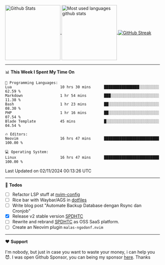 <a href="https://github.com/anuraghazra/github-readme-stats">
  <img 
        height=180
        align="center" 
        src="https://github-readme-stats.vercel.app/api?username=rizkyilhampra&rank_icon=github&show_icons=true&theme=catppuccin_mocha&hide_border=true&include_all_commits=true&count_private=true&card_width=270" 
        alt="Github Stats" 
    />
</a>
<a href="https://github.com/anuraghazra/github-readme-stats">
  <img 
        height=180
        align="center" 
        src="https://github-readme-stats.vercel.app/api/top-langs/?username=rizkyilhampra&layout=compact&theme=catppuccin_mocha&hide_border=true&langs_count=8" 
        alt="Most used languages github stats" 
    />
</a>
<a href="https://git.io/streak-stats"><img src="https://streak-stats.demolab.com?user=rizkyilhampra&theme=catppuccin-mocha&hide_border=true" align="center" alt="GitHub Streak" /></a>

---

<!--START_SECTION:waka-->
📊 **This Week I Spent My Time On** 

```text
💬 Programming Languages: 
Lua                      10 hrs 30 mins      ████████████████░░░░░░░░░   62.59 % 
Markdown                 1 hr 54 mins        ███░░░░░░░░░░░░░░░░░░░░░░   11.38 % 
Bash                     1 hr 23 mins        ██░░░░░░░░░░░░░░░░░░░░░░░   08.30 % 
PHP                      1 hr 16 mins        ██░░░░░░░░░░░░░░░░░░░░░░░   07.54 % 
Blade Template           45 mins             █░░░░░░░░░░░░░░░░░░░░░░░░   04.54 % 

🔥 Editors: 
Neovim                   16 hrs 47 mins      █████████████████████████   100.00 % 

💻 Operating System: 
Linux                    16 hrs 47 mins      █████████████████████████   100.00 % 
```


 Last Updated on 02/11/2024 00:13:26 UTC
<!--END_SECTION:waka-->

---

📒 **Todos**
<br>
- [ ] Refactor LSP stuff at [nvim-config](https://github.com/rizkyilhampra/nvim-config)
- [ ] Rice bar with Waybar/AGS in [dotfiles](https://github.com/rizkyilhampra/dotfiles)
- [ ] Write blog post "Automate Backup Database dengan Rsync dan Cronjob"
- [x] Release v2 stable version [SPDHTC](https://github.com/rizkyilhampra/spdhtc)
- [ ] Rewrite and rebrand [SPDHTC](https://github.com/rizkyilhampra/spdhtc) as OSS SaaS platform.
- [ ] Create an Neovim plugin `malas-ngodonf.nvim`

---

♥️  **Support**
<br>
<br>
I'm nobody, but just in case you want to waste your money, i can help you 😈. I was open Github Sponsor, you can being my sponsor [here](https://github.com/sponsors/rizkyilhampra). Thanks
